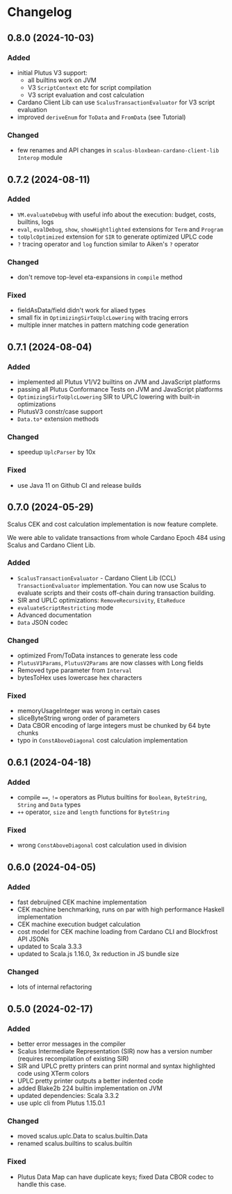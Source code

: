 # Changelog

## 0.8.0 (2024-10-03)

### Added

- initial Plutus V3 support:
    - all builtins work on JVM
    - V3 `ScriptContext` etc for script compilation
    - V3 script evaluation and cost calculation
- Cardano Client Lib can use `ScalusTransactionEvaluator` for V3 script evaluation
- improved `deriveEnum` for `ToData` and `FromData` (see Tutorial)

### Changed

- few renames and API changes in `scalus-bloxbean-cardano-client-lib` `Interop` module

## 0.7.2 (2024-08-11)

### Added

- `VM.evaluateDebug` with useful info about the execution: budget, costs, builtins, logs
- `eval`, `evalDebug`, `show`, `showHightlighted` extensions for `Term` and `Program`
- `toUplcOptimized` extension for `SIR` to generate optimized UPLC code
- `?` tracing operator and `log` function similar to Aiken's `?` operator

### Changed

- don't remove top-level eta-expansions in `compile` method

### Fixed

- fieldAsData/field didn't work for aliaed types
- small fix in `OptimizingSirToUplcLowering` with tracing errors
- multiple inner matches in pattern matching code generation

## 0.7.1 (2024-08-04)

### Added

- implemented all Plutus V1/V2 builtins on JVM and JavaScript platforms
- passing all Plutus Conformance Tests on JVM and JavaScript platforms
- `OptimizingSirToUplcLowering` SIR to UPLC lowering with built-in optimizations
- PlutusV3 constr/case support
- `Data.to*` extension methods

### Changed

- speedup `UplcParser` by 10x

### Fixed

- use Java 11 on Github CI and release builds

## 0.7.0 (2024-05-29)

Scalus CEK and cost calculation implementation is now feature complete.

We were able to validate transactions from whole Cardano Epoch 484 using Scalus and Cardano Client Lib.

### Added

- `ScalusTransactionEvaluator` - Cardano Client Lib (CCL) `TransactionEvaluator` implementation. You can now use Scalus
  to evaluate scripts and their costs off-chain during transaction building.
- SIR and UPLC optimizations: `RemoveRecursivity`, `EtaReduce`
- `evaluateScriptRestricting` mode
- Advanced documentation
- `Data` JSON codec

### Changed

- optimized From/ToData instances to generate less code
- `PlutusV1Params`, `PlutusV2Params` are now classes with Long fields
- Removed type parameter from `Interval`
- bytesToHex uses lowercase hex characters

### Fixed

- memoryUsageInteger was wrong in certain cases
- sliceByteString wrong order of parameters
- Data CBOR encoding of large integers must be chunked by 64 byte chunks
- typo in `ConstAboveDiagonal` cost calculation implementation

## 0.6.1 (2024-04-18)

### Added

- compile `==`, `!=` operators as Plutus builtins for `Boolean`, `ByteString`, `String` and `Data` types
- `++` operator, `size` and `length` functions for `ByteString`

### Fixed

- wrong `ConstAboveDiagonal` cost calculation used in division

## 0.6.0 (2024-04-05)

### Added

- fast debruijned CEK machine implementation
- CEK machine benchmarking, runs on par with high performance Haskell implementation
- CEK machine execution budget calculation
- cost model for CEK machine loading from Cardano CLI and Blockfrost API JSONs
- updated to Scala 3.3.3
- updated to Scala.js 1.16.0, 3x reduction in JS bundle size

### Changed

- lots of internal refactoring

## 0.5.0 (2024-02-17)

### Added

- better error messages in the compiler
- Scalus Intermediate Representation (SIR) now has a version number (requires recompilation of existing SIR)
- SIR and UPLC pretty printers can print normal and syntax highlighted code using XTerm colors
- UPLC pretty printer outputs a better indented code
- added Blake2b 224 builtin implementation on JVM
- updated dependencies: Scala 3.3.2
- use uplc cli from Plutus 1.15.0.1

### Changed

- moved scalus.uplc.Data to scalus.builtin.Data
- renamed scalus.builtins to scalus.builtin

### Fixed

- Plutus Data Map can have duplicate keys; fixed Data CBOR codec to handle this case.
